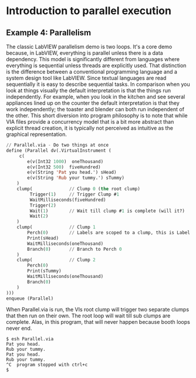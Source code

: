 <!--
Copyright (c) 2020 National Instruments
SPDX-License-Identifier: MIT
-->

# Introduction to parallel execution

## Example 4: Parallelism

The classic LabVIEW parallelism demo is two loops. It's a core demo because, in LabVIEW, everything is parallel unless there is a data dependency. This model is significantly different from languages where everything is sequential unless threads are explicitly used. That distinction is the difference between a conventional programming language and a system design tool like LabVIEW.
Since textual languages are read sequentially it is easy to describe sequential tasks. In comparison when you look at things visually the default interpretation is that the things run independently. For example, when you look in the kitchen and see several appliances lined up on the counter the default interpretation is that they work independently; the toaster and blender can both run independent of the other. This short diversion into program philosophy is to note that while VIA files provide a concurrency model that is a bit more abstract than explicit thread creation, it is typically not perceived as intuitive as the graphical representation.

```lisp
// Parallel.via - Do two things at once
define (Parallel dv(.VirtualInstrument (
     c(
        e(v(Int32 1000)  oneThousand)
        e(v(Int32 500)  fiveHundred)
        e(v(String 'Pat you head.') sHead)
        e(v(String 'Rub your tummy.') sTummy)
    ) 
    clump(              // Clump 0 (the root clump)
         Trigger(1)     // Trigger Clump #1        
         WaitMilliseconds(fiveHundred)
         Trigger(2)     
         Wait(1)        // Wait till clump #1 is complete (will it?)
         Wait(2)
    )
    clump(              // Clump 1
        Perch(0)        // Labels are scoped to a clump, this is Label 0
        Print(sHead)
        WaitMilliseconds(oneThousand)
        Branch(0)       // Branch to Perch 0
    ) 
    clump(              // Clump 2
        Perch(0)
        Print(sTummy)
        WaitMilliseconds(oneThousand)
        Branch(0)
    )
)))
enqueue (Parallel)
```

When Parallel.via is run, the VIs root clump will trigger two separate clumps that then run on their own. The root loop will wait till sub clumps are complete. Alas, in this program, that will never happen because booth loops never end.

```console
$ esh Parallel.via
Pat you head.
Rub your tummy.
Pat you head.
Rub your tummy.
^C  program stopped with ctrl+c
$
```
